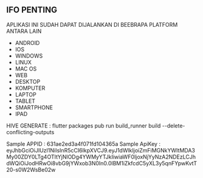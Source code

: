 ## IFO PENTING


APLIKASI INI SUDAH DAPAT DIJALANKAN DI BEEBRAPA PLATFORM ANTARA LAIN

- ANDROID
- IOS
- WINDOWS
- LINUX
- MAC OS
- WEB
- DESKTOP
- KOMPUTER
- LAPTOP
- TABLET
- SMARTPHONE
- IPAD


HIVE GENERATE : flutter packages pub run build_runner build --delete-conflicting-outputs

Sample APPID : 631ae2ed3a4f071fd104365a
Sample ApiKey : eyJhbGciOiJIUzI1NiIsInR5cCI6IkpXVCJ9.eyJ1dWlkIjoiZmFiMGNkYWItMDA3My00ZDY0LTg4OTItYjNlODg4YWMyYTJkIiwiaWF0IjoxNjYyNzA2NDEzLCJhdWQiOiJodHRwOi8vbG9jYWxob3N0In0.0lBM1iZkfcdC5yXL3y5qnFYpwKvtT20-s0W2WsBe02w